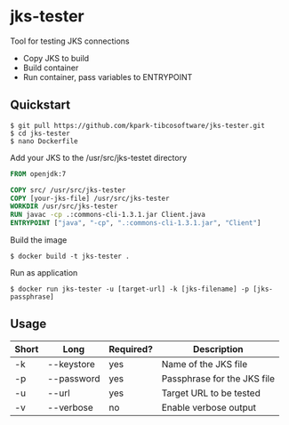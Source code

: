 # jks-tester
Tool for testing JKS connections

- Copy JKS to build
- Build container
- Run container, pass variables to ENTRYPOINT

## Quickstart

`$ git pull https://github.com/kpark-tibcosoftware/jks-tester.git`  
`$ cd jks-tester`  
`$ nano Dockerfile`  

Add your JKS to the /usr/src/jks-testet directory

```Dockerfile
FROM openjdk:7

COPY src/ /usr/src/jks-tester
COPY [your-jks-file] /usr/src/jks-tester
WORKDIR /usr/src/jks-tester
RUN javac -cp .:commons-cli-1.3.1.jar Client.java
ENTRYPOINT ["java", "-cp", ".:commons-cli-1.3.1.jar", "Client"]
```

Build the image

`$ docker build -t jks-tester .`  

Run as application 

`$ docker run jks-tester -u [target-url] -k [jks-filename] -p [jks-passphrase]`

## Usage

| Short | Long | Required? | Description |
|---|---|---|---|
|-k|--keystore|yes|Name of the JKS file|
|-p|--password|yes|Passphrase for the JKS file|
|-u|--url|yes|Target URL to be tested|
|-v|--verbose|no|Enable verbose output|